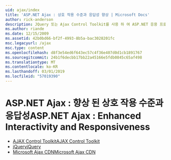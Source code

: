 ```yaml
---
uid: ajax/index
title: 'ASP.NET Ajax : 상호 작용 수준과 응답성 향상 | Microsoft Docs'
author: rick-anderson
description: JQuery 또는 Ajax Control Toolkit를 사용 하 여 ASP.NET 응용 프로그램에 Ajax 기능을 추가 합니다. 마이크로 사용 하 여 Ajax 응용 프로그램의 성능을 향상 하는 중...
ms.author: riande
ms.date: 12/15/2009
ms.assetid: 42b0bd66-bf2f-4993-8b5a-bac3028201fc
msc.legacyurl: /ajax
msc.type: content
ms.openlocfilehash: d8f3e54ed6f643ec57c4f36e407d0d1cb1891767
ms.sourcegitcommit: 24b1f6decbb17bb22a45166e5fdb0845c65af498
ms.translationtype: MT
ms.contentlocale: ko-KR
ms.lasthandoff: 03/01/2019
ms.locfileid: "57019390"
---
```

<a name="aspnet-ajax--enhanced-interactivity-and-responsiveness"></a><span data-ttu-id="3d347-104">ASP.NET Ajax : 향상 된 상호 작용 수준과 응답성</span><span class="sxs-lookup"><span data-stu-id="3d347-104">ASP.NET Ajax : Enhanced Interactivity and Responsiveness</span></span>
====================
- [<span data-ttu-id="3d347-105">AJAX Control Toolkit</span><span class="sxs-lookup"><span data-stu-id="3d347-105">AJAX Control Toolkit</span></span>](https://go.devexpress.com/AjaxControlToolkit_ASP_Resources_ASP_AJAX_Index.aspx)
- [<span data-ttu-id="3d347-106">jQuery</span><span class="sxs-lookup"><span data-stu-id="3d347-106">jQuery</span></span>](http://jquery.com/)
- [<span data-ttu-id="3d347-107">Microsoft Ajax CDN</span><span class="sxs-lookup"><span data-stu-id="3d347-107">Microsoft Ajax CDN</span></span>](cdn/overview.md)
